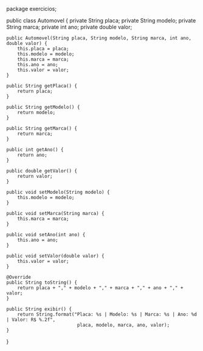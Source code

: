package exercicios;

public class Automovel {
    private String placa;
    private String modelo;
    private String marca;
    private int ano;
    private double valor;

    public Automovel(String placa, String modelo, String marca, int ano, double valor) {
        this.placa = placa;
        this.modelo = modelo;
        this.marca = marca;
        this.ano = ano;
        this.valor = valor;
    }

    public String getPlaca() {
        return placa;
    }

    public String getModelo() {
        return modelo;
    }

    public String getMarca() {
        return marca;
    }

    public int getAno() {
        return ano;
    }

    public double getValor() {
        return valor;
    }

    public void setModelo(String modelo) {
        this.modelo = modelo;
    }

    public void setMarca(String marca) {
        this.marca = marca;
    }

    public void setAno(int ano) {
        this.ano = ano;
    }

    public void setValor(double valor) {
        this.valor = valor;
    }

    @Override
    public String toString() {
        return placa + "," + modelo + "," + marca + "," + ano + "," + valor;
    }

    public String exibir() {
        return String.format("Placa: %s | Modelo: %s | Marca: %s | Ano: %d | Valor: R$ %.2f", 
                              placa, modelo, marca, ano, valor);
    }
}
